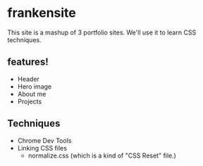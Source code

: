 # frankensite

This site is a mashup of 3 portfolio sites.
We'll use it to learn CSS techniques.

## features!

- Header
- Hero image
- About me
- Projects

## Techniques
- Chrome Dev Tools
- Linking CSS files
    - normalize.css (which is a kind of "CSS Reset" file.)